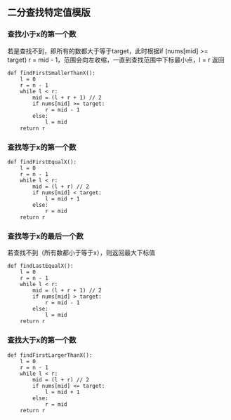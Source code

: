 ## 二分查找特定值模版

### 查找小于x的第一个数
若是查找不到，即所有的数都大于等于target，此时根据if (nums[mid] >= target) r = mid - 1，范围会向左收缩，一直到查找范围中下标最小点，l = r 返回
```
def findFirstSmallerThanX():
    l = 0
    r = n - 1
    while l < r:
        mid = (l + r + 1) // 2
        if nums[mid] >= target:
            r = mid - 1
        else:
            l = mid
    return r
```

### 查找等于x的第一个数
```
def findFirstEqualX():
    l = 0
    r = n - 1
    while l < r:
        mid = (l + r) // 2
        if nums[mid] < target:
            l = mid + 1
        else:
            r = mid
    return r
```

### 查找等于x的最后一个数
若查找不到（所有数都小于等于x），则返回最大下标值
```
def findLastEqualX():
    l = 0
    r = n - 1
    while l < r:
        mid = (l + r + 1) // 2
        if nums[mid] > target:
            r = mid - 1
        else:
            l = mid
    return r
```

### 查找大于x的第一个数
```
def findFirstLargerThanX():
    l = 0
    r = n - 1
    while l < r:
        mid = (l + r) // 2
        if nums[mid] <= target:
            l = mid + 1
        else:
            r = mid
    return r
```
